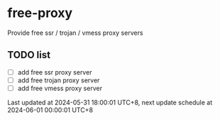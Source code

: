 
# free-proxy
Provide free ssr / trojan / vmess proxy servers


## TODO list
- [ ] add free ssr proxy server
- [ ] add free trojan proxy server
- [ ] add free vmess proxy server

Last updated at 2024-05-31 18:00:01 UTC+8, next update schedule at 2024-06-01 00:00:01 UTC+8

